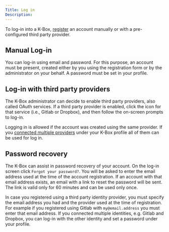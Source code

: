 ```yaml
---
Title: Log in
Description: 
---
```


To log-in into a K-Box, [register](./registration.md) an account manually or with a pre-configured third party provider.

## Manual Log-in

You can log-in using email and password. For this purpose, an account must be present, created either by you using the registration form or by the administrator on your behalf. A password must be set in your profile.

## Log-in with third party providers

The K-Box administrator can decide to enable third party providers, also called OAuth services.
If a third party provider is enabled, click the icon for that service (i.e., Gitlab or Dropbox), and then follow the on-screen prompts to log-in.

Logging in is allowed if the account was created using the same provider. If you 
[connected multiple providers](./connect-identities.md) under your K-Box profile 
all of them can be used for log in.

## Password recovery

The K-Box can assist in password recovery of your account. 
On the log-in screen click `Forgot your password?`. You will be asked to enter the email address used at the time
of the account registration. If an account with that email address exists, an email with a link to reset the
password will be sent. The link is valid only for 60 minutes and can be used only once.

In case you registered using a third party identity provider, you must specify the email address you had and the
provider used at the time of registration. For example if you registered using Gitlab with `my@email.address` 
you must enter that email address.
If you connected multiple identities, e.g. Gitlab and Dropbox, you can log-in with the other identity and set a
password under your profile.
